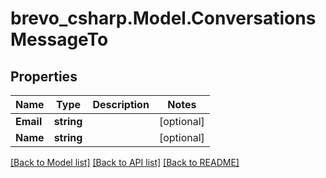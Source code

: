 # brevo_csharp.Model.ConversationsMessageTo
## Properties

Name | Type | Description | Notes
------------ | ------------- | ------------- | -------------
**Email** | **string** |  | [optional] 
**Name** | **string** |  | [optional] 

[[Back to Model list]](../README.md#documentation-for-models) [[Back to API list]](../README.md#documentation-for-api-endpoints) [[Back to README]](../README.md)

